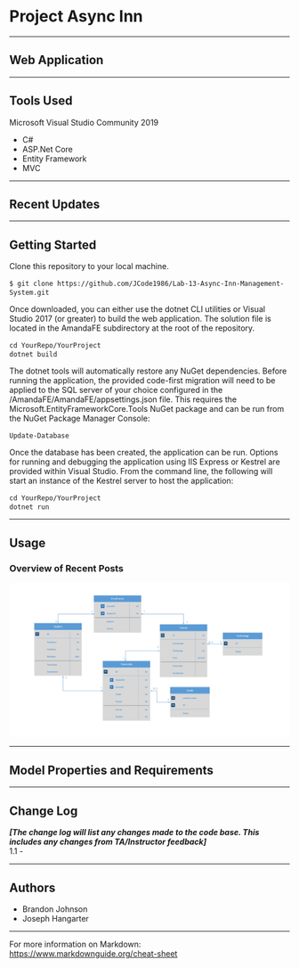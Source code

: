 # Project Async Inn

---

## Web Application

---

## Tools Used
Microsoft Visual Studio Community 2019

- C#
- ASP.Net Core
- Entity Framework
- MVC

---

## Recent Updates

---

## Getting Started

Clone this repository to your local machine.

```
$ git clone https://github.com/JCode1986/Lab-13-Async-Inn-Management-System.git
```
Once downloaded, you can either use the dotnet CLI utilities or Visual Studio 2017 (or greater) to build the web application. The solution file is located in the AmandaFE subdirectory at the root of the repository.
```
cd YourRepo/YourProject
dotnet build
```
The dotnet tools will automatically restore any NuGet dependencies. Before running the application, the provided code-first migration will need to be applied to the SQL server of your choice configured in the /AmandaFE/AmandaFE/appsettings.json file. This requires the Microsoft.EntityFrameworkCore.Tools NuGet package and can be run from the NuGet Package Manager Console:
```
Update-Database
```
Once the database has been created, the application can be run. Options for running and debugging the application using IIS Express or Kestrel are provided within Visual Studio. From the command line, the following will start an instance of the Kestrel server to host the application:
```
cd YourRepo/YourProject
dotnet run
```

---

## Usage


### Overview of Recent Posts
![ERD](assets/ERD.png)

---

## Model Properties and Requirements

---

## Change Log
***[The change log will list any changes made to the code base. This includes any changes from TA/Instructor feedback]***  
1.1 -  

---

## Authors
* Brandon Johnson
* Joseph Hangarter

---

For more information on Markdown: https://www.markdownguide.org/cheat-sheet



